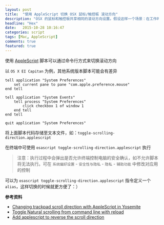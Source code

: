 ```yaml
---
layout: post
title:  "使用 AppleScript 切换 OSX 鼠标/触控板 滚动方向"
description: "OSX 的鼠标和触控板共享相同的滚动方向设置。假设这样一个场景：在工作时给 MacBook 接上鼠标，休闲时直接使用触控板，通过系统偏好设置界面来调整滚动方向在切换频繁时很麻烦且低效，有没有更便捷的方式？"
headline: "Hex"
date:   2015-10-28 10:16:47
categories: script
tags: [Mac, AppleScript]
comments: true
featured: true
---
```


使用 [AppleScript](https://en.wikipedia.org/wiki/AppleScript) 脚本可以通过命令行方式来切换滚动方向

以 `OS X EI Capitan` 为例，其他系统版本脚本可能会有差异

    tell application "System Preferences"
        set current pane to pane "com.apple.preference.mouse"
    end tell

    tell application "System Events"
        tell process "System Preferences"
            click checkbox 1 of window 1
        end tell
    end tell

    quit application "System Preferences"
    
将上面脚本代码存储至文本文件，如：`toggle-scrolling-direction.applescript`

在终端中可使用 `osascript toggle-scrolling-direction.applescript` 执行

> 注意：执行过程中会弹出是否允许终端控制电脑的安全确认，如不允许脚本将无法执行。可在 `系统偏好设置` - `安全性与隐私` - `隐私` - `辅助功能` 中修改对应用的控制

可以为 `osascript toggle-scrolling-direction.applescript` 指令定义一个 `alias`，这样切换的时候就更方便了：）

**参考资料**

* [Changing trackpad scroll direction with AppleScript in Yosemite](http://apple.stackexchange.com/questions/153243/changing-trackpad-scroll-direction-with-applescript-in-yosemite)
* [Toggle Natural scrolling from command line with reload](http://apple.stackexchange.com/questions/60877/toggle-natural-scrolling-from-command-line-with-reload)
* [Add applescript to reverse the scroll direction](https://github.com/epochblue/annoy-a-tron/pull/9/files)